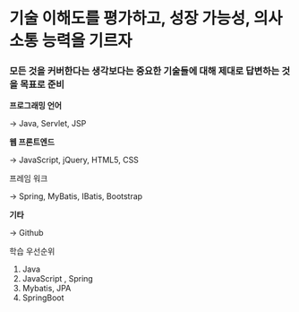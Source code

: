 # 기술 이해도를 평가하고, 성장 가능성, 의사소통 능력을 기르자
### 모든 것을 커버한다는 생각보다는 중요한 기술들에 대해 제대로 답변하는 것을 목표로 준비

**프로그래밍 언어** 

→ Java, Servlet, JSP

**웹 프론트엔드** 

→ JavaScript, jQuery, HTML5, CSS

프레임 워크

→ Spring, MyBatis, IBatis, Bootstrap

**기타**

→ Github

학습 우선순위

1. Java
2. JavaScript , Spring
3. Mybatis, JPA
4. SpringBoot
